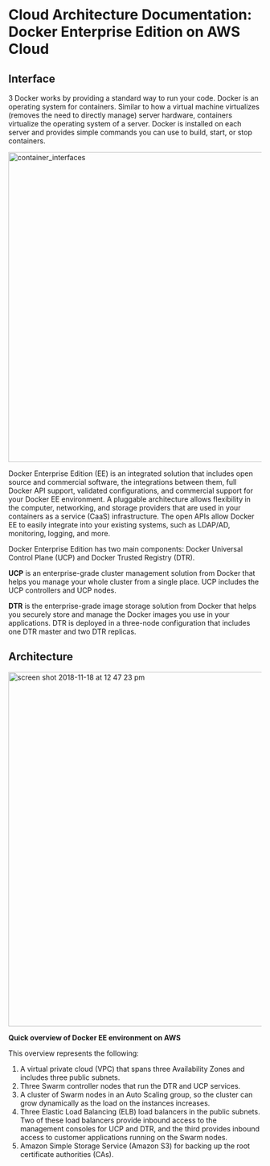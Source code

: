 # Cloud Architecture Documentation: Docker Enterprise Edition on AWS Cloud

## Interface
3
Docker works by providing a standard way to run your code. Docker is an operating system for containers. Similar to how a virtual machine virtualizes (removes the need to directly manage) server hardware, containers virtualize the operating system of a server. Docker is installed on each server and provides simple commands you can use to build, start, or stop containers.

<img width="616" alt="container_interfaces" src="https://user-images.githubusercontent.com/37644969/48748166-de385d80-ec43-11e8-8fc9-a8ea3e5d432f.png">

Docker Enterprise Edition (EE) is an integrated solution that includes open source and commercial software, the integrations between them, full Docker API support, validated configurations, and commercial support for your Docker EE environment. A pluggable architecture allows flexibility in the computer, networking, and storage providers that are used in your containers as a service (CaaS) infrastructure. The open APIs allow Docker EE to easily integrate into your existing systems, such as LDAP/AD, monitoring, logging, and more.

Docker Enterprise Edition has two main components: Docker Universal Control Plane (UCP) and Docker Trusted Registry (DTR).

**UCP** is an enterprise-grade cluster management solution from Docker that helps you manage your whole cluster from a single place. UCP includes the UCP controllers and UCP nodes.

**DTR** is the enterprise-grade image storage solution from Docker that helps you securely store and manage the Docker images you use in your applications. DTR is deployed in a three-node configuration that includes one DTR master and two DTR replicas.

## Architecture

<img width="704" alt="screen shot 2018-11-18 at 12 47 23 pm" src="https://user-images.githubusercontent.com/37644969/48748674-9e727580-ec45-11e8-8768-d79305ea076d.png">

**Quick overview of Docker EE environment on AWS**

This overview represents the following:

1.	A virtual private cloud (VPC) that spans three Availability Zones and includes three public subnets.
2.	Three Swarm controller nodes that run the DTR and UCP services.
3.	A cluster of Swarm nodes in an Auto Scaling group, so the cluster can grow dynamically as the load on the instances increases.
4.	Three Elastic Load Balancing (ELB) load balancers in the public subnets. Two of these load balancers provide inbound access to the management consoles for UCP and DTR, and the third provides inbound access to customer applications running on the Swarm nodes. 
5.	Amazon Simple Storage Service (Amazon S3) for backing up the root certificate authorities (CAs).
